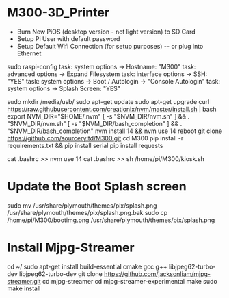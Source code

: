 # M300-3D_Printer

- Burn New PiOS (desktop version - not light version) to SD Card
- Setup Pi User with default password
- Setup Default Wifi Connection (for setup purposes) -- or plug into Ethernet

sudo raspi-config
  task: system options -> Hostname:   "M300"
  task: advanced options -> Expand Filesystem
  task: interface options -> SSH: "YES"
  task: system options -> Boot / Autologin -> "Console Autologin"
  task: system options -> Splash Screen:  "YES"

sudo mkdir /media/usb/
sudo apt-get update
sudo apt-get upgrade
curl https://raw.githubusercontent.com/creationix/nvm/master/install.sh | bash
export NVM_DIR="$HOME/.nvm"
[ -s "$NVM_DIR/nvm.sh" ] && \. "$NVM_DIR/nvm.sh"
[ -s "$NVM_DIR/bash_completion" ] && \. "$NVM_DIR/bash_completion"
nvm install 14 && nvm use 14
reboot
git clone https://github.com/sourceryltd/M300.git
cd M300
pip install -r requirements.txt && pip install serial
pip install requests

cat .bashrc >> nvm use 14
cat .bashrc >> sh /home/pi/M300/kiosk.sh

# Update the Boot Splash screen
sudo mv /usr/share/plymouth/themes/pix/splash.png /usr/share/plymouth/themes/pix/splash.png.bak
sudo cp /home/pi/M300/bootimg.png /usr/share/plymouth/themes/pix/splash.png

# Install Mjpg-Streamer
cd ~/
sudo apt-get install build-essential cmake gcc g++ libjpeg62-turbo-dev libjpeg62-turbo-dev
git clone https://github.com/jacksonliam/mjpg-streamer.git
cd mjpg-streamer
cd mjpg-streamer-experimental
make
sudo make install


